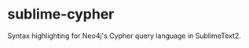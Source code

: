 sublime-cypher
==============

Syntax highlighting for Neo4j's Cypher query language in SublimeText2.